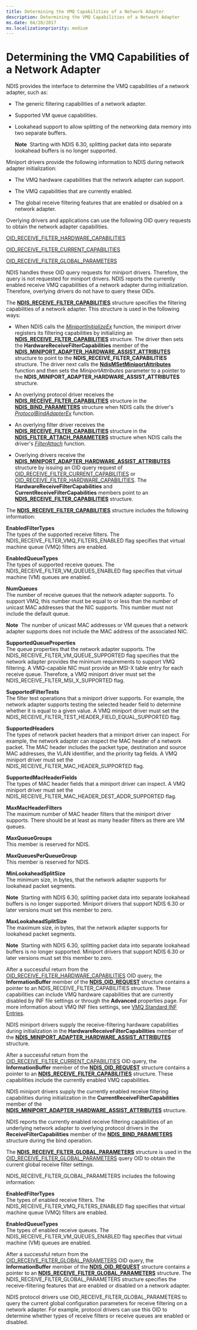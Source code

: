 ```yaml
---
title: Determining the VMQ Capabilities of a Network Adapter
description: Determining the VMQ Capabilities of a Network Adapter
ms.date: 04/20/2017
ms.localizationpriority: medium
---
```


# Determining the VMQ Capabilities of a Network Adapter





NDIS provides the interface to determine the VMQ capabilities of a network adapter, such as:

-   The generic filtering capabilities of a network adapter.

-   Supported VM queue capabilities.

-   Lookahead support to allow splitting of the networking data memory into two separate buffers.

    **Note**  Starting with NDIS 6.30, splitting packet data into separate lookahead buffers is no longer supported.

     

Miniport drivers provide the following information to NDIS during network adapter initialization:

-   The VMQ hardware capabilities that the network adapter can support.

-   The VMQ capabilities that are currently enabled.

-   The global receive filtering features that are enabled or disabled on a network adapter.

Overlying drivers and applications can use the following OID query requests to obtain the network adapter capabilities.

[OID\_RECEIVE\_FILTER\_HARDWARE\_CAPABILITIES](./oid-receive-filter-hardware-capabilities.md)

[OID\_RECEIVE\_FILTER\_CURRENT\_CAPABILITIES](./oid-receive-filter-current-capabilities.md)

[OID\_RECEIVE\_FILTER\_GLOBAL\_PARAMETERS](./oid-receive-filter-global-parameters.md)

NDIS handles these OID query requests for miniport drivers. Therefore, the query is not requested for miniport drivers. NDIS reports the currently enabled receive VMQ capabilities of a network adapter during initialization. Therefore, overlying drivers do not have to query these OIDs.

The [**NDIS\_RECEIVE\_FILTER\_CAPABILITIES**](/windows-hardware/drivers/ddi/ntddndis/ns-ntddndis-_ndis_receive_filter_capabilities) structure specifies the filtering capabilities of a network adapter. This structure is used in the following ways:

-   When NDIS calls the [*MiniportInitializeEx*](/windows-hardware/drivers/ddi/ndis/nc-ndis-miniport_initialize) function, the miniport driver registers its filtering capabilities by initializing an [**NDIS\_RECEIVE\_FILTER\_CAPABILITIES**](/windows-hardware/drivers/ddi/ntddndis/ns-ntddndis-_ndis_receive_filter_capabilities) structure. The driver then sets the **HardwareReceiveFilterCapabilities** member of the [**NDIS\_MINIPORT\_ADAPTER\_HARDWARE\_ASSIST\_ATTRIBUTES**](/windows-hardware/drivers/ddi/ndis/ns-ndis-_ndis_miniport_adapter_hardware_assist_attributes) structure to point to the **NDIS\_RECEIVE\_FILTER\_CAPABILITIES** structure. The driver next calls the [**NdisMSetMiniportAttributes**](/windows-hardware/drivers/ddi/ndis/nf-ndis-ndismsetminiportattributes) function and then sets the *MiniportAttributes* parameter to a pointer to the **NDIS\_MINIPORT\_ADAPTER\_HARDWARE\_ASSIST\_ATTRIBUTES** structure.

-   An overlying protocol driver receives the [**NDIS\_RECEIVE\_FILTER\_CAPABILITIES**](/windows-hardware/drivers/ddi/ntddndis/ns-ntddndis-_ndis_receive_filter_capabilities) structure in the [**NDIS\_BIND\_PARAMETERS**](/windows-hardware/drivers/ddi/ndis/ns-ndis-_ndis_bind_parameters) structure when NDIS calls the driver's [*ProtocolBindAdapterEx*](/windows-hardware/drivers/ddi/ndis/nc-ndis-protocol_bind_adapter_ex) function.

-   An overlying filter driver receives the [**NDIS\_RECEIVE\_FILTER\_CAPABILITIES**](/windows-hardware/drivers/ddi/ntddndis/ns-ntddndis-_ndis_receive_filter_capabilities) structure in the [**NDIS\_FILTER\_ATTACH\_PARAMETERS**](/windows-hardware/drivers/ddi/ndis/ns-ndis-_ndis_filter_attach_parameters) structure when NDIS calls the driver's [*FilterAttach*](/windows-hardware/drivers/ddi/ndis/nc-ndis-filter_attach) function.

-   Overlying drivers receive the [**NDIS\_MINIPORT\_ADAPTER\_HARDWARE\_ASSIST\_ATTRIBUTES**](/windows-hardware/drivers/ddi/ndis/ns-ndis-_ndis_miniport_adapter_hardware_assist_attributes) structure by issuing an OID query request of [OID\_RECEIVE\_FILTER\_CURRENT\_CAPABILITIES](./oid-receive-filter-current-capabilities.md) or [OID\_RECEIVE\_FILTER\_HARDWARE\_CAPABILITIES](./oid-receive-filter-hardware-capabilities.md). The **HardwareReceiveFilterCapabilities** and **CurrentReceiveFilterCapabilities** members point to an [**NDIS\_RECEIVE\_FILTER\_CAPABILITIES**](/windows-hardware/drivers/ddi/ntddndis/ns-ntddndis-_ndis_receive_filter_capabilities) structure.

The [**NDIS\_RECEIVE\_FILTER\_CAPABILITIES**](/windows-hardware/drivers/ddi/ntddndis/ns-ntddndis-_ndis_receive_filter_capabilities) structure includes the following information:

<a href="" id="enabledfiltertypes"></a>**EnabledFilterTypes**  
The types of the supported receive filters. The NDIS\_RECEIVE\_FILTER\_VMQ\_FILTERS\_ENABLED flag specifies that virtual machine queue (VMQ) filters are enabled.

<a href="" id="enabledqueuetypes"></a>**EnabledQueueTypes**  
The types of supported receive queues. The NDIS\_RECEIVE\_FILTER\_VM\_QUEUES\_ENABLED flag specifies that virtual machine (VM) queues are enabled.

<a href="" id="numqueues"></a>**NumQueues**  
The number of receive queues that the network adapter supports. To support VMQ, this number must be equal to or less than the number of unicast MAC addresses that the NIC supports. This number must not include the default queue.

**Note**  The number of unicast MAC addresses or VM queues that a network adapter supports does not include the MAC address of the associated NIC.

 

<a href="" id="supportedqueueproperties"></a>**SupportedQueueProperties**  
The queue properties that the network adapter supports. The NDIS\_RECEIVE\_FILTER\_VM\_QUEUE\_SUPPORTED flag specifies that the network adapter provides the minimum requirements to support VMQ filtering. A VMQ-capable NIC must provide an MSI-X table entry for each receive queue. Therefore, a VMQ miniport driver must set the NDIS\_RECEIVE\_FILTER\_MSI\_X\_SUPPORTED flag.

<a href="" id="supportedfiltertests"></a>**SupportedFilterTests**  
The filter test operations that a miniport driver supports. For example, the network adapter supports testing the selected header field to determine whether it is equal to a given value. A VMQ miniport driver must set the NDIS\_RECEIVE\_FILTER\_TEST\_HEADER\_FIELD\_EQUAL\_SUPPORTED flag.

<a href="" id="supportedheaders"></a>**SupportedHeaders**  
The types of network packet headers that a miniport driver can inspect. For example, the network adapter can inspect the MAC header of a network packet. The MAC header includes the packet type, destination and source MAC addresses, the VLAN identifier, and the priority tag fields. A VMQ miniport driver must set the NDIS\_RECEIVE\_FILTER\_MAC\_HEADER\_SUPPORTED flag.

<a href="" id="supportedmacheaderfields"></a>**SupportedMacHeaderFields**  
The types of MAC header fields that a miniport driver can inspect. A VMQ miniport driver must set the NDIS\_RECEIVE\_FILTER\_MAC\_HEADER\_DEST\_ADDR\_SUPPORTED flag.

<a href="" id="maxmacheaderfilters"></a>**MaxMacHeaderFilters**  
The maximum number of MAC header filters that the miniport driver supports. There should be at least as many header filters as there are VM queues.

<a href="" id="maxqueuegroups"></a>**MaxQueueGroups**  
This member is reserved for NDIS.

<a href="" id="maxqueuesperqueuegroup"></a>**MaxQueuesPerQueueGroup**  
This member is reserved for NDIS.

<a href="" id="minlookaheadsplitsize"></a>**MinLookaheadSplitSize**  
The minimum size, in bytes, that the network adapter supports for lookahead packet segments.

**Note**  Starting with NDIS 6.30, splitting packet data into separate lookahead buffers is no longer supported. Miniport drivers that support NDIS 6.30 or later versions must set this member to zero.

 

<a href="" id="maxlookaheadsplitsize"></a>**MaxLookaheadSplitSize**  
The maximum size, in bytes, that the network adapter supports for lookahead packet segments.

**Note**  Starting with NDIS 6.30, splitting packet data into separate lookahead buffers is no longer supported. Miniport drivers that support NDIS 6.30 or later versions must set this member to zero.

 

After a successful return from the [OID\_RECEIVE\_FILTER\_HARDWARE\_CAPABILITIES](./oid-receive-filter-hardware-capabilities.md) OID query, the **InformationBuffer** member of the [**NDIS\_OID\_REQUEST**](/windows-hardware/drivers/ddi/ndis/ns-ndis-_ndis_oid_request) structure contains a pointer to an NDIS\_RECEIVE\_FILTER\_CAPABILITIES structure. These capabilities can include VMQ hardware capabilities that are currently disabled by INF file settings or through the **Advanced** properties page. For more information about VMQ INF files settings, see [VMQ Standard INF Entries](./standardized-inf-keywords-for-vmq.md).

NDIS miniport drivers supply the receive-filtering hardware capabilities during initialization in the **HardwareReceiveFilterCapabilities** member of the [**NDIS\_MINIPORT\_ADAPTER\_HARDWARE\_ASSIST\_ATTRIBUTES**](/windows-hardware/drivers/ddi/ndis/ns-ndis-_ndis_miniport_adapter_hardware_assist_attributes) structure.

After a successful return from the [OID\_RECEIVE\_FILTER\_CURRENT\_CAPABILITIES](./oid-receive-filter-current-capabilities.md) OID query, the **InformationBuffer** member of the [**NDIS\_OID\_REQUEST**](/windows-hardware/drivers/ddi/ndis/ns-ndis-_ndis_oid_request) structure contains a pointer to an [**NDIS\_RECEIVE\_FILTER\_CAPABILITIES**](/windows-hardware/drivers/ddi/ntddndis/ns-ntddndis-_ndis_receive_filter_capabilities) structure. These capabilities include the currently enabled VMQ capabilities.

NDIS miniport drivers supply the currently enabled receive filtering capabilities during initialization in the **CurrentReceiveFilterCapabilities** member of the [**NDIS\_MINIPORT\_ADAPTER\_HARDWARE\_ASSIST\_ATTRIBUTES**](/windows-hardware/drivers/ddi/ndis/ns-ndis-_ndis_miniport_adapter_hardware_assist_attributes) structure.

NDIS reports the currently enabled receive filtering capabilities of an underlying network adapter to overlying protocol drivers in the **ReceiveFilterCapabilities** member of the [**NDIS\_BIND\_PARAMETERS**](/windows-hardware/drivers/ddi/ndis/ns-ndis-_ndis_bind_parameters) structure during the bind operation.

The [**NDIS\_RECEIVE\_FILTER\_GLOBAL\_PARAMETERS**](/windows-hardware/drivers/ddi/ntddndis/ns-ntddndis-_ndis_receive_filter_global_parameters) structure is used in the [OID\_RECEIVE\_FILTER\_GLOBAL\_PARAMETERS](./oid-receive-filter-global-parameters.md) query OID to obtain the current global receive filter settings.

NDIS\_RECEIVE\_FILTER\_GLOBAL\_PARAMETERS includes the following information:

<a href="" id="enabledfiltertypes"></a>**EnabledFilterTypes**  
The types of enabled receive filters. The NDIS\_RECEIVE\_FILTER\_VMQ\_FILTERS\_ENABLED flag specifies that virtual machine queue (VMQ) filters are enabled.

<a href="" id="enabledqueuetypes"></a>**EnabledQueueTypes**  
The types of enabled receive queues. The NDIS\_RECEIVE\_FILTER\_VM\_QUEUES\_ENABLED flag specifies that virtual machine (VM) queues are enabled.

After a successful return from the [OID\_RECEIVE\_FILTER\_GLOBAL\_PARAMETERS](./oid-receive-filter-global-parameters.md) OID query, the **InformationBuffer** member of the [**NDIS\_OID\_REQUEST**](/windows-hardware/drivers/ddi/ndis/ns-ndis-_ndis_oid_request) structure contains a pointer to an [**NDIS\_RECEIVE\_FILTER\_GLOBAL\_PARAMETERS**](/windows-hardware/drivers/ddi/ntddndis/ns-ntddndis-_ndis_receive_filter_global_parameters) structure. The NDIS\_RECEIVE\_FILTER\_GLOBAL\_PARAMETERS structure specifies the receive-filtering features that are enabled or disabled on a network adapter.

NDIS protocol drivers use OID\_RECEIVE\_FILTER\_GLOBAL\_PARAMETERS to query the current global configuration parameters for receive filtering on a network adapter. For example, protocol drivers can use this OID to determine whether types of receive filters or receive queues are enabled or disabled.

 

